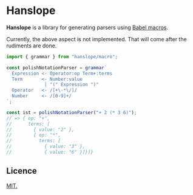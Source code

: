 # Hanslope

**Hanslope** is a library for generating parsers using
[Babel macros](https://github.com/kentcdodds/babel-plugin-macros).

Currently, the above aspect is not implemented. That will come after the
rudiments are done.

```typescript
import { grammar } from "hanslope/macro";

const polishNotationParser = grammar`
  Expression <- Operator:op Term+:terms
  Term       <- Number:value
              | "(" Expression ")"
  Operator   <- /[+\-*\/]/
  Number     <- /[0-9]+/
`;

const ist = polishNotationParser("+ 2 (* 3 6)");
// => { op: "+",
//      terms: [
//        { value: "2" },
//        { op: "*",
//          terms: [
//            { value: "3" },
//            { value: "6" }]}]}
```

## Licence

[MIT.](LICENSE.txt)

